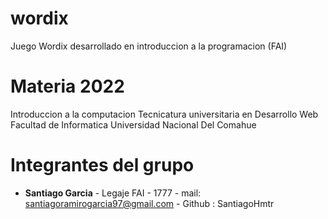 # wordix
Juego Wordix desarrollado en introduccion a la programacion (FAI)

# Materia 2022

Introduccion a la computacion
Tecnicatura universitaria en Desarrollo Web
Facultad de Informatica
Universidad Nacional Del Comahue

# Integrantes del grupo 

 - **Santiago Garcia** - Legaje FAI - 1777 - mail: santiagoramirogarcia97@gmail.com - Github : SantiagoHmtr